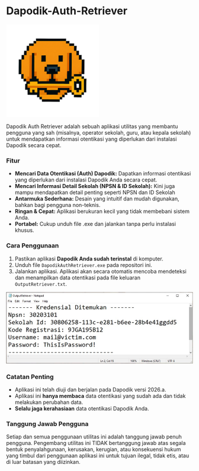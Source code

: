 # Dapodik-Auth-Retriever

<img src="https://github.com/FebraS/Dapodik-Auth-Retriever/blob/main/assets/DapodikAuthRetriever.png" alt="Contoh Gambar 150x100px" width="250" height="250">

Dapodik Auth Retriever adalah sebuah aplikasi utilitas yang membantu pengguna yang sah (misalnya, operator sekolah, guru, atau kepala sekolah) untuk mendapatkan informasi otentikasi yang diperlukan dari instalasi Dapodik secara cepat.

### Fitur

* **Mencari Data Otentikasi (Auth) Dapodik:** Dapatkan informasi otentikasi yang diperlukan dari instalasi Dapodik Anda secara cepat.
* **Mencari Informasi Detail Sekolah (NPSN & ID Sekolah):** Kini juga mampu mendapatkan detail penting seperti NPSN dan ID Sekolah
* **Antarmuka Sederhana:** Desain yang intuitif dan mudah digunakan, bahkan bagi pengguna non-teknis.
* **Ringan & Cepat:** Aplikasi berukuran kecil yang tidak membebani sistem Anda.
* **Portabel:** Cukup unduh file .exe dan jalankan tanpa perlu instalasi khusus.

### Cara Penggunaan

1.  Pastikan aplikasi **Dapodik Anda sudah terinstal** di komputer.
2.  Unduh file `DapodikAuthRetriever.exe` pada repositori ini.
3.  Jalankan aplikasi. Aplikasi akan secara otomatis mencoba mendeteksi dan menampilkan data otentikasi pada file keluaran `OutputRetriever.txt`.
<img src="https://github.com/FebraS/Dapodik-Auth-Retriever/blob/main/assets/OutputRetriever.jpg" alt="Tampilan File OutputRetriever">

### Catatan Penting

* Aplikasi ini telah diuji dan berjalan pada Dapodik versi 2026.a.
* Aplikasi ini **hanya membaca** data otentikasi yang sudah ada dan tidak melakukan perubahan data.
* **Selalu jaga kerahasiaan** data otentikasi Dapodik Anda.

### Tanggung Jawab Pengguna
Setiap dan semua penggunaan utilitas ini adalah tanggung jawab penuh pengguna. Pengembang utilitas ini TIDAK bertanggung jawab atas segala bentuk penyalahgunaan, kerusakan, kerugian, atau konsekuensi hukum yang timbul dari penggunaan aplikasi ini untuk tujuan ilegal, tidak etis, atau di luar batasan yang diizinkan.
